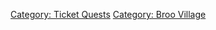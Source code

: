 [Category: Ticket Quests](Category:_Ticket_Quests "wikilink") [Category:
Broo Village](Category:_Broo_Village "wikilink")

